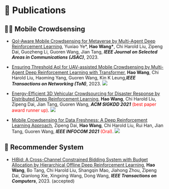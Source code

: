 
# 📝 Publications 
## 🙋‍♂️ Mobile Crowdsensing
<!-- 
<div class='paper-box'><div class='paper-box-image'><div><div class="badge">INFOCOM 2022</div><img src='images/infocom22.png' alt="sym" width="100%"></div></div>
<div class='paper-box-text' markdown="1">
[AoI-minimal UAV Crowdsensing by Model-based Graph Convolutional Reinforcement Learning](https://ieeexplore.ieee.org/document/9796732/) \\
**Zipeng Dai**, Chi Harold Liu, Yuxiao Ye, Rui Han, Ye Yuan, Guoren Wang, Jian Tang
**INFOCOM 2022** <span style="color:red">(Oral)</span>

[**Project**](https://github.com/BIT-MCS/GCRL-min-AoI) \| [![](https://img.shields.io/github/stars/BIT-MCS/GCRL-min-AoI?style=social&label=Code+Stars)](https://github.com/BIT-MCS/GCRL-min-AoI) 
</div>
</div> -->

- [QoI-Aware Mobile Crowdsensing for Metaverse by Multi-Agent Deep Reinforcement Learning](), Yuxiao Ye*, <strong>Hao Wang*</strong>, Chi Harold Liu, Zipeng Dai, Guozheng Li, Guoren Wang, Jian Tang, ***IEEE Journal on Selected Areas in Communications (JSAC)***, 2023.

- [Ensuring Threshold AoI for UAV-assisted Mobile Crowdsensing by Multi-Agent Deep Reinforcement Learning with Transformer](https://ieeexplore.ieee.org/document/10181012), **Hao Wang**, Chi Harold Liu, Haoming Yang, Guoren Wang, Kin K Leung,***IEEE Transactions on Networking (ToN)***, 2023. [![](https://img.shields.io/github/stars/BIT-MCS/DRL-UCS-AoI-Threshold?style=social&label=Code+Stars)](https://github.com/BIT-MCS/DRL-UCS-AoI-Threshold) 
 
- [Energy-Efficient 3D Vehicular Crowdsourcing for Disaster Response by Distributed Deep Reinforcement Learning](https://dl.acm.org/doi/abs/10.1145/3447548.3467070), **Hao Wang**, Chi Harold Liu, Zipeng Dai, Jian Tang, Guoren Wang, ***ACM SIGKDD 2021*** <span style="color:red">(best paper award runner up)</span>. [![](https://img.shields.io/github/stars/BIT-MCS/DRL-DisasterVC?style=social&label=Code+Stars)](https://github.com/BIT-MCS/DRL-DisasterVC) 
- [Mobile Crowdsensing for Data Freshness: A Deep Reinforcement Learning Approach](https://ieeexplore.ieee.org/abstract/document/9488791/), Zipeng Dai, **Hao Wang**, Chi Harold Liu, Rui Han, Jian Tang, Guoren Wang, ***IEEE INFOCOM 2021*** <span style="color:red">(Oral)</span>. [![](https://img.shields.io/github/stars/BIT-MCS/DRL-freshMCS?style=social&label=Code+Stars)](https://github.com/BIT-MCS/DRL-freshMCS) 


## 🚖 Recommender System
- [HiBid: A Cross-Channel Constrained Bidding System with Budget Allocation by Hierarchical Offline Deep Reinforcement Learning](*), **Hao Wang**, Bo Tang, Chi Harold Liu, Shangqin Mao, Jiahong Zhou, Zipeng Dai, Qianlong Xie, Xingxing Wang, Dong Wang, ***IEEE Transactions on Computers***, 2023. (accepted)